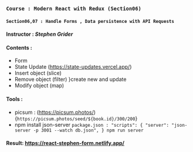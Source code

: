 ### `Course : Modern React with Redux (Section06)`

#### `Section06,07 : Handle Forms , Data persistence with API Requests`

#### Instructor : **_Stephen Grider_**

#### Contents :

- Form
- State Update (https://state-updates.vercel.app/)
- Insert object (slice)
- Remove object (filter) }create new and update
- Modify object (map)

#### Tools :

- picsum : (https://picsum.photos/)
  {`https://picsum.photos/seed/${book.id}/300/200`}
- npm install json-server
  `package.json : "scripts": {
"server": "json-server -p 3001 --watch db.json",
}
npm run server`

#### Result: https://react-stephen-form.netlify.app/
